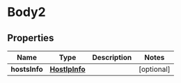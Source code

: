
# Body2

## Properties
Name | Type | Description | Notes
------------ | ------------- | ------------- | -------------
**hostsInfo** | [**HostIpInfo**](HostIpInfo.md) |  |  [optional]




